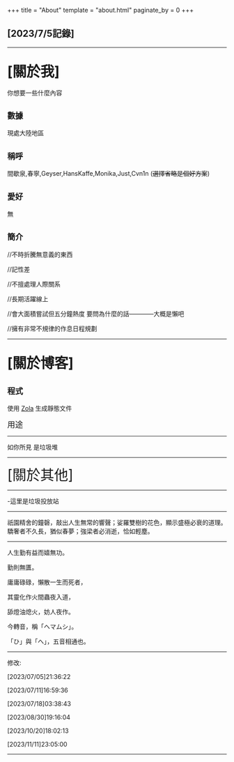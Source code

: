 +++
title = "About"
template = "about.html"
paginate_by = 0
+++

[2023/7/5記錄]
--------------

--------------------------------------------------------------------------

<font size=6>[關於我]</font>
--------------------------------------
你想要一些什麼內容

<font size=4>數據</font>
-------------------------------

現處大陸地區

<font size=4>稱呼</font>
-------------------------------

間歇泉,春寧,Geyser,HansKaffe,Monika,Just,Cvn1n (~~選擇省略是個好方案~~)


 
<font size=4>愛好</font>
-------------------------------

無


<font size=4>簡介</font>
-----------------------------------

//不時折騰無意義的東西

//記性差

//不擅處理人際關系

//長期活躍線上

//會大面積嘗試但五分鐘熱度 要問為什麼的話————大概是懶吧

//擁有非常不規律的作息日程規劃

--------------------------------------------------------------------------------
<font size=6>[關於博客]</font>
---------------------------------------


<font size=4>程式</font>
-------------------------------------

使用 [Zola](https://github.com/getzola/zola) 生成靜態文件

<font size=4>用途</font>

----------------------------------------------------

如你所見  是垃圾堆

-------------------------------------------------------------------------

<font size=6>[關於其他]</font>

----------------------------

-這里是垃圾投放站

-------------------------------------

祇園精舍的鐘磬，敲出人生無常的響聲；娑羅雙樹的花色，顯示盛極必衰的道理。驕奢者不久長，猶似春夢；強梁者必消逝，恰如輕塵。

--------------------------------------------------------------------------------------------------------------------------------------------------

人生勤有益而嬉無功。

勤則無匱。

庸庸碌碌，懶散一生而死者，

其靈化作火間蟲夜入道，

舔燈油熄火，妨人夜作。

今轉音，稱「ヘマムシ」。

「ひ」與「へ」，五音相通也。

---------------------------------------------------------------------

修改:

[2023/07/05]21:36:22

[2023/07/11]16:59:36

[2023/07/18]03:38:43

[2023/08/30]19:16:04

[2023/10/20]18:02:13

[2023/11/11]23:05:00

---------------------------------

